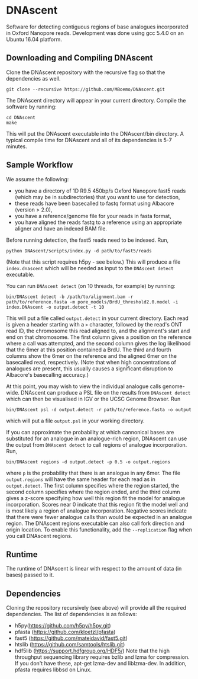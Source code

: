 # DNAscent
Software for detecting contiguous regions of base analogues incorporated in Oxford Nanopore reads.  Development was done using gcc 5.4.0 on an Ubuntu 16.04 platform.

## Downloading and Compiling DNAscent
Clone the DNAscent repository with the recursive flag so that the dependencies as well.
```shell
git clone --recursive https://github.com/MBoemo/DNAscent.git
```
The DNAscent directory will appear in your current directory.  Compile the software by running:
```shell
cd DNAscent
make
```
This will put the DNAscent executable into the DNAscent/bin directory.  A typical compile time for DNAscent and all of its dependencies is 5-7 minutes.

## Sample Workflow
We assume the following:
- you have a directory of 1D R9.5 450bp/s Oxford Nanopore fast5 reads (which may be in subdirectories) that you want to use for detection,
- these reads have been basecalled to fastq format using Albacore (version > 2.0),
- you have a reference/genome file for your reads in fasta format,
- you have aligned the reads fastq to a reference using an appropriate aligner and have an indexed BAM file.

Before running detection, the fast5 reads need to be indexed.  Run,
```shell
python DNAscent/scripts/index.py -d path/to/fast5/reads
```
(Note that this script requires h5py - see below.)  This will produce a file `index.dnascent` which will be needed as input to the `DNAscent detect` executable.

You can run `DNAscent detect` (on 10 threads, for example) by running:
```shell
bin/DNAscent detect -b /path/to/alignment.bam -r path/to/reference.fasta -m pore_models/BrdU_threshold2.0.model -i index.DNAscent -o output.detect -t 10
```
This will put a file called `output.detect` in your current directory.  Each read is given a header starting with a `>` character, followed by the read's ONT read ID, the chromosome this read aligned to, and the alignment's start and end on that chromosome.  The first column gives a position on the reference where a call was attempted, and the second column gives the log likelihood that the 6mer at this position contained a BrdU.  The third and fourth columns show the 6mer on the reference and the aligned 6mer on the basecalled read, respectively.  (Note that when high concentrations of analogues are present, this usually causes a significant disruption to Albacore's basecalling accuracy.)

At this point, you may wish to view the individual analogue calls genome-wide.  DNAscent can produce a PSL file on the results from `DNAscent detect` which can then be visualised in IGV or the UCSC Genome Browser.  Run
```shell
bin/DNAscent psl -d output.detect -r path/to/reference.fasta -o output
```
which will put a file `output.psl` in your working directory.

If you can approximate the probability at which cannonical bases are substituted for an analogue in an analogue-rich region, DNAscent can use the output from `DNAscent detect` to call regions of analogue incorporation.  Run,
```shell
bin/DNAscent regions -d output.detect -p 0.5 -o output.regions
```
where `p` is the probability that there is an analogue in any 6mer.  The file `output.regions` will have the same header for each read as in `output.detect`.  The first column specifies where the region started, the second column specifies where the region ended, and the third column gives a z-score specifying how well this region fit the model for analogue incorporation.  Scores near 0 indicate that this region fit the model well and is most likely a region of analogue incorporation.  Negative scores indicate that there were fewer analogue calls than would be expected in an analogue region.  The DNAscent regions executable can also call fork direction and origin location.  To enable this functionality, add the `--replication` flag when you call DNAscent regions.

## Runtime
The runtime of DNAscent is linear with respect to the amount of data (in bases) passed to it.

## Dependencies
Cloning the repository recursively (see above) will provide all the required dependencies.  The list of dependencies is as follows:
- h5py(https://github.com/h5py/h5py.git)
- pfasta (https://github.com/kloetzl/pfasta)
- fast5 (https://github.com/mateidavid/fast5.git)
- htslib (https://github.com/samtools/htslib.git)
- hdf5lib (https://support.hdfgroup.org/HDF5/)
Note that the high throughput sequencing library requires bzlib and lzma for compression.  If you don't have these, apt-get lzma-dev and liblzma-dev.  In addition, pfasta requires libbsd on Linux.
